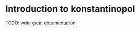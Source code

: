 # Introduction to konstantinopol

TODO: write [great documentation](http://jacobian.org/writing/what-to-write/)
